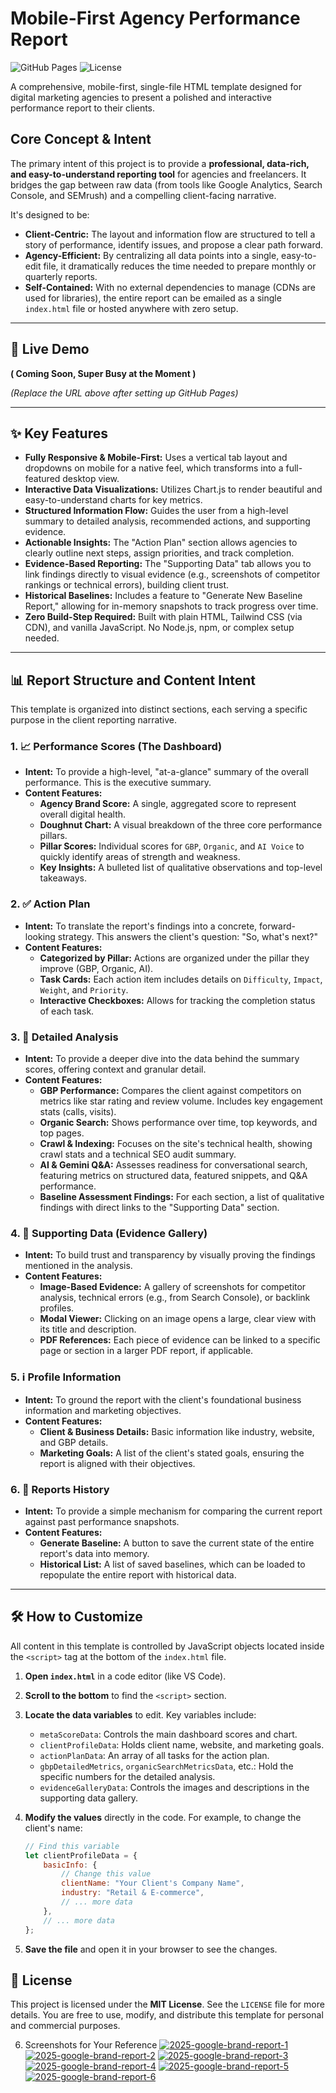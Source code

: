 # Mobile-First Agency Performance Report

![GitHub Pages](https://img.shields.io/github/deployments/YOUR_USERNAME/YOUR_REPOSITORY/production?label=demo&style=for-the-badge)
![License](https://img.shields.io/github/license/YOUR_USERNAME/YOUR_REPOSITORY?style=for-the-badge)

A comprehensive, mobile-first, single-file HTML template designed for digital marketing agencies to present a polished and interactive performance report to their clients.



## Core Concept & Intent

The primary intent of this project is to provide a **professional, data-rich, and easy-to-understand reporting tool** for agencies and freelancers. It bridges the gap between raw data (from tools like Google Analytics, Search Console, and SEMrush) and a compelling client-facing narrative.

It's designed to be:
-   **Client-Centric:** The layout and information flow are structured to tell a story of performance, identify issues, and propose a clear path forward.
-   **Agency-Efficient:** By centralizing all data points into a single, easy-to-edit file, it dramatically reduces the time needed to prepare monthly or quarterly reports.
-   **Self-Contained:** With no external dependencies to manage (CDNs are used for libraries), the entire report can be emailed as a single `index.html` file or hosted anywhere with zero setup.

---

## 🚀 Live Demo

**( Coming Soon, Super Busy at the Moment )**

*(Replace the URL above after setting up GitHub Pages)*

---

## ✨ Key Features

-   **Fully Responsive & Mobile-First:** Uses a vertical tab layout and dropdowns on mobile for a native feel, which transforms into a full-featured desktop view.
-   **Interactive Data Visualizations:** Utilizes Chart.js to render beautiful and easy-to-understand charts for key metrics.
-   **Structured Information Flow:** Guides the user from a high-level summary to detailed analysis, recommended actions, and supporting evidence.
-   **Actionable Insights:** The "Action Plan" section allows agencies to clearly outline next steps, assign priorities, and track completion.
-   **Evidence-Based Reporting:** The "Supporting Data" tab allows you to link findings directly to visual evidence (e.g., screenshots of competitor rankings or technical errors), building client trust.
-   **Historical Baselines:** Includes a feature to "Generate New Baseline Report," allowing for in-memory snapshots to track progress over time.
-   **Zero Build-Step Required:** Built with plain HTML, Tailwind CSS (via CDN), and vanilla JavaScript. No Node.js, npm, or complex setup needed.

---

## 📊 Report Structure and Content Intent

This template is organized into distinct sections, each serving a specific purpose in the client reporting narrative.

### 1. 📈 Performance Scores (The Dashboard)
-   **Intent:** To provide a high-level, "at-a-glance" summary of the overall performance. This is the executive summary.
-   **Content Features:**
    -   **Agency Brand Score:** A single, aggregated score to represent overall digital health.
    -   **Doughnut Chart:** A visual breakdown of the three core performance pillars.
    -   **Pillar Scores:** Individual scores for `GBP`, `Organic`, and `AI Voice` to quickly identify areas of strength and weakness.
    -   **Key Insights:** A bulleted list of qualitative observations and top-level takeaways.

### 2. ✅ Action Plan
-   **Intent:** To translate the report's findings into a concrete, forward-looking strategy. This answers the client's question: "So, what's next?"
-   **Content Features:**
    -   **Categorized by Pillar:** Actions are organized under the pillar they improve (GBP, Organic, AI).
    -   **Task Cards:** Each action item includes details on `Difficulty`, `Impact`, `Weight`, and `Priority`.
    -   **Interactive Checkboxes:** Allows for tracking the completion status of each task.

### 3. 🔬 Detailed Analysis
-   **Intent:** To provide a deeper dive into the data behind the summary scores, offering context and granular detail.
-   **Content Features:**
    -   **GBP Performance:** Compares the client against competitors on metrics like star rating and review volume. Includes key engagement stats (calls, visits).
    -   **Organic Search:** Shows performance over time, top keywords, and top pages.
    -   **Crawl & Indexing:** Focuses on the site's technical health, showing crawl stats and a technical SEO audit summary.
    -   **AI & Gemini Q&A:** Assesses readiness for conversational search, featuring metrics on structured data, featured snippets, and Q&A performance.
    -   **Baseline Assessment Findings:** For each section, a list of qualitative findings with direct links to the "Supporting Data" section.

### 4. 📎 Supporting Data (Evidence Gallery)
-   **Intent:** To build trust and transparency by visually proving the findings mentioned in the analysis.
-   **Content Features:**
    -   **Image-Based Evidence:** A gallery of screenshots for competitor analysis, technical errors (e.g., from Search Console), or backlink profiles.
    -   **Modal Viewer:** Clicking on an image opens a large, clear view with its title and description.
    -   **PDF References:** Each piece of evidence can be linked to a specific page or section in a larger PDF report, if applicable.

### 5. ℹ️ Profile Information
-   **Intent:** To ground the report with the client's foundational business information and marketing objectives.
-   **Content Features:**
    -   **Client & Business Details:** Basic information like industry, website, and GBP details.
    -   **Marketing Goals:** A list of the client's stated goals, ensuring the report is aligned with their objectives.

### 6. 📂 Reports History
-   **Intent:** To provide a simple mechanism for comparing the current report against past performance snapshots.
-   **Content Features:**
    -   **Generate Baseline:** A button to save the current state of the entire report's data into memory.
    -   **Historical List:** A list of saved baselines, which can be loaded to repopulate the entire report with historical data.

---

## 🛠️ How to Customize

All content in this template is controlled by JavaScript objects located inside the `<script>` tag at the bottom of the `index.html` file.

1.  **Open `index.html`** in a code editor (like VS Code).
2.  **Scroll to the bottom** to find the `<script>` section.
3.  **Locate the data variables** to edit. Key variables include:
    -   `metaScoreData`: Controls the main dashboard scores and chart.
    -   `clientProfileData`: Holds client name, website, and marketing goals.
    -   `actionPlanData`: An array of all tasks for the action plan.
    -   `gbpDetailedMetrics`, `organicSearchMetricsData`, etc.: Hold the specific numbers for the detailed analysis.
    -   `evidenceGalleryData`: Controls the images and descriptions in the supporting data gallery.
4.  **Modify the values** directly in the code. For example, to change the client's name:

    ```javascript
    // Find this variable
    let clientProfileData = {
        basicInfo: {
            // Change this value
            clientName: "Your Client's Company Name",
            industry: "Retail & E-commerce",
            // ... more data
        },
        // ... more data
    };
    ```

5.  **Save the file** and open it in your browser to see the changes.

## 📜 License

This project is licensed under the **MIT License**. See the `LICENSE` file for more details. You are free to use, modify, and distribute this template for personal and commercial purposes.

6. Screenshots for Your Reference
<a href="https://ibb.co/dsfPsycj"><img src="https://i.ibb.co/dsfPsycj/2025-google-brand-report-1.jpg" alt="2025-google-brand-report-1" border="0"></a> <a href="https://ibb.co/Mkcm2XPh"><img src="https://i.ibb.co/Mkcm2XPh/2025-google-brand-report-2.jpg" alt="2025-google-brand-report-2" border="0"></a> <a href="https://ibb.co/C3JhDhpy"><img src="https://i.ibb.co/C3JhDhpy/2025-google-brand-report-3.jpg" alt="2025-google-brand-report-3" border="0"></a> <a href="https://ibb.co/gLjb7Nhb"><img src="https://i.ibb.co/gLjb7Nhb/2025-google-brand-report-4.jpg" alt="2025-google-brand-report-4" border="0"></a> <a href="https://ibb.co/W4hpr5BM"><img src="https://i.ibb.co/W4hpr5BM/2025-google-brand-report-5.jpg" alt="2025-google-brand-report-5" border="0"></a> <a href="https://ibb.co/svJSvcKY"><img src="https://i.ibb.co/svJSvcKY/2025-google-brand-report-6.jpg" alt="2025-google-brand-report-6" border="0"></a>
